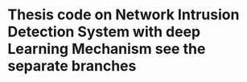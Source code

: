 # Thesis code on Network Intrusion Detection System with deep Learning Mechanism see the separate branches
